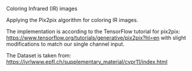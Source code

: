 Coloring Infrared (IR) images

Applying the Pix2pix algorithm for coloring IR images. 

The implementation is according to the TensorFlow tutorial for pix2pix: https://www.tensorflow.org/tutorials/generative/pix2pix?hl=en with slight modifications to match our single channel input.

The Dataset is taken from: https://ivrlwww.epfl.ch/supplementary_material/cvpr11/index.html
